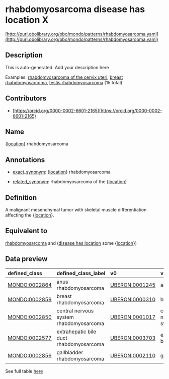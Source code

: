 # rhabdomyosarcoma disease has location X 

[http://purl.obolibrary.org/obo/mondo/patterns/rhabdomyosarcoma.yaml](http://purl.obolibrary.org/obo/mondo/patterns/rhabdomyosarcoma.yaml)
## Description 

This is auto-generated. Add your description here

Examples: [rhabdomyosarcoma of the cervix uteri](http://purl.obolibrary.org/obo/MONDO_0016282), [breast rhabdomyosarcoma](http://purl.obolibrary.org/obo/MONDO_0002859), [testis rhabdomyosarcoma](http://purl.obolibrary.org/obo/MONDO_0002860) (15 total)
## Contributors 
* [https://orcid.org/0000-0002-6601-2165](https://orcid.org/0000-0002-6601-2165) 
## Name 

{[location](http://www.w3.org/2002/07/owl#Thing)} rhabdomyosarcoma

## Annotations 

* [exact_synonym](http://www.geneontology.org/formats/oboInOwl#hasExactSynonym): {[location](http://www.w3.org/2002/07/owl#Thing)} rhabdomyosarcoma

* [related_synonym](http://www.geneontology.org/formats/oboInOwl#hasRelatedSynonym): rhabdomyosarcoma of the {[location](http://www.w3.org/2002/07/owl#Thing)}

## Definition 

A malignant mesenchymal tumor with skeletal muscle differentiation affecting the {[location](http://www.w3.org/2002/07/owl#Thing)}.

## Equivalent to 

[rhabdomyosarcoma](http://purl.obolibrary.org/obo/MONDO_0005212) and ([disease has location](http://purl.obolibrary.org/obo/RO_0004026) some {[location](http://www.w3.org/2002/07/owl#Thing)})

## Data preview 
| defined_class                                | defined_class_label                     | v0                                            | v0_label               |
|:---------------------------------------------|:----------------------------------------|:----------------------------------------------|:-----------------------|
| [MONDO:0002864](http://purl.obolibrary.org/obo/MONDO_0002864) | anus rhabdomyosarcoma                   | [UBERON:0001245](http://purl.obolibrary.org/obo/UBERON_0001245) | anus                   |
| [MONDO:0002859](http://purl.obolibrary.org/obo/MONDO_0002859) | breast rhabdomyosarcoma                 | [UBERON:0000310](http://purl.obolibrary.org/obo/UBERON_0000310) | breast                 |
| [MONDO:0002850](http://purl.obolibrary.org/obo/MONDO_0002850) | central nervous system rhabdomyosarcoma | [UBERON:0001017](http://purl.obolibrary.org/obo/UBERON_0001017) | central nervous system |
| [MONDO:0002577](http://purl.obolibrary.org/obo/MONDO_0002577) | extrahepatic bile duct rhabdomyosarcoma | [UBERON:0003703](http://purl.obolibrary.org/obo/UBERON_0003703) | extrahepatic bile duct |
| [MONDO:0002856](http://purl.obolibrary.org/obo/MONDO_0002856) | gallbladder rhabdomyosarcoma            | [UBERON:0002110](http://purl.obolibrary.org/obo/UBERON_0002110) | gall bladder           |

See full table [here](https://github.com/monarch-initiative/mondo/blob/master/src/patterns/data/matches/rhabdomyosarcoma.tsv) 
